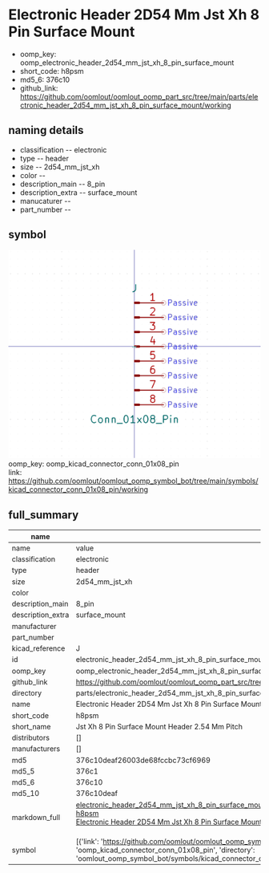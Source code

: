 # Electronic Header 2D54 Mm Jst Xh 8 Pin Surface Mount

  
* oomp_key: oomp_electronic_header_2d54_mm_jst_xh_8_pin_surface_mount 
* short_code: h8psm
* md5_6: 376c10  
* github_link: https://github.com/oomlout/oomlout_oomp_part_src/tree/main/parts/electronic_header_2d54_mm_jst_xh_8_pin_surface_mount/working  
## naming details
* classification -- electronic
* type -- header
* size -- 2d54_mm_jst_xh
* color -- 
* description_main -- 8_pin
* description_extra -- surface_mount
* manucaturer -- 
* part_number -- 



## symbol

![](symbol/0/working/working_600.png)  
oomp_key: oomp_kicad_connector_conn_01x08_pin  
link: https://github.com/oomlout/oomlout_oomp_symbol_bot/tree/main/symbols/kicad_connector_conn_01x08_pin/working  


## full_summary
| name | value | 
| --- | --- | 
| name | value | 
| classification | electronic | 
| type | header | 
| size | 2d54_mm_jst_xh | 
| color |  | 
| description_main | 8_pin | 
| description_extra | surface_mount | 
| manufacturer |  | 
| part_number |  | 
| kicad_reference | J | 
| id | electronic_header_2d54_mm_jst_xh_8_pin_surface_mount | 
| oomp_key | oomp_electronic_header_2d54_mm_jst_xh_8_pin_surface_mount | 
| github_link | https://github.com/oomlout/oomlout_oomp_part_src/tree/main/parts/electronic_header_2d54_mm_jst_xh_8_pin_surface_mount/working | 
| directory | parts/electronic_header_2d54_mm_jst_xh_8_pin_surface_mount | 
| name | Electronic Header 2D54 Mm Jst Xh 8 Pin Surface Mount | 
| short_code | h8psm | 
| short_name | Jst Xh 8 Pin Surface Mount Header 2.54 Mm Pitch | 
| distributors | [] | 
| manufacturers | [] | 
| md5 | 376c10deaf26003de68fccbc73cf6969 | 
| md5_5 | 376c1 | 
| md5_6 | 376c10 | 
| md5_10 | 376c10deaf | 
| markdown_full | [electronic_header_2d54_mm_jst_xh_8_pin_surface_mount](https://github.com/oomlout/oomlout_oomp_part_src/tree/main/parts/electronic_header_2d54_mm_jst_xh_8_pin_surface_mount/working)<br>[h8psm](https://github.com/oomlout/oomlout_oomp_part_src/tree/main/parts/electronic_header_2d54_mm_jst_xh_8_pin_surface_mount/working)<br>[Electronic Header 2D54 Mm Jst Xh 8 Pin Surface Mount](https://github.com/oomlout/oomlout_oomp_part_src/tree/main/parts/electronic_header_2d54_mm_jst_xh_8_pin_surface_mount/working)<br><br> | 
| symbol | [{'link': 'https://github.com/oomlout/oomlout_oomp_symbol_bot/tree/main/symbols/kicad_connector_conn_01x08_pin', 'oomp_key': 'oomp_kicad_connector_conn_01x08_pin', 'directory': 'oomlout_oomp_symbol_bot/symbols/kicad_connector_conn_01x08_pin//working/working.kicad_sym'}] | 
